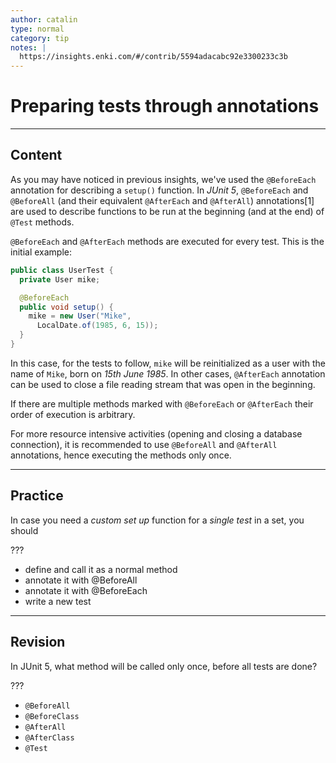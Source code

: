 ```yaml
---
author: catalin
type: normal
category: tip
notes: |
  https://insights.enki.com/#/contrib/5594adacabc92e3300233c3b
---
```


# Preparing tests through annotations


---

## Content

As you may have noticed in previous insights, we've used the `@BeforeEach` annotation for describing a `setup()` function. In *JUnit 5*, `@BeforeEach` and `@BeforeAll` (and their equivalent `@AfterEach` and `@AfterAll`) annotations[1] are used to describe functions to be run at the beginning (and at the end) of `@Test` methods.

`@BeforeEach` and `@AfterEach` methods are executed for every test. This is the initial example:

```java
public class UserTest {
  private User mike;

  @BeforeEach
  public void setup() {
    mike = new User("Mike",
      LocalDate.of(1985, 6, 15));
  }
}
```

In this case, for the tests to follow, `mike` will be reinitialized as a user with the name of `Mike`, born on *15th June 1985*. In other cases, `@AfterEach` annotation can be used to close a file reading stream that was open in the beginning.

If there are multiple methods marked with `@BeforeEach` or `@AfterEach` their order of execution is arbitrary.

For more resource intensive activities (opening and closing a database connection), it is recommended to use `@BeforeAll` and `@AfterAll` annotations, hence executing the methods only once.


---

## Practice

In case you need a *custom set up* function for a *single test* in a set, you should

???

- define and call it as a normal method
- annotate it with @BeforeAll
- annotate it with @BeforeEach
- write a new test


---

## Revision

In JUnit 5, what method will be called only once, before all tests are done?

???

- `@BeforeAll`
- `@BeforeClass`
- `@AfterAll`
- `@AfterClass`
- `@Test`
